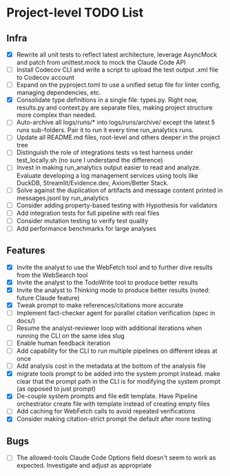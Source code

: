 # Project-level TODO List

## Infra

- [x] Rewrite all unit tests to reflect latest architecture, leverage AsyncMock and patch from unittest.mock to mock the Claude Code API
- [ ] Install Codecov CLI and write a script to upload the test output .xml file to Codecov account
- [ ] Expand on the pyproject.toml to use a unified setup file for linter config, managing dependencies, etc.
- [x] Consolidate type definitions in a single file: types.py. Right now, results.py and context.py are separate files, making project structure more complex than needed.
- [ ] Auto-archive all logs/runs/* into logs/runs/archive/ except the latest 5 runs sub-folders. Pair it to run it every time run_analytics runs.
- [ ] Update all README.md files, root-level and others deeper in the project tree
- [ ] Distinguish the role of integrations tests vs test harness under test_locally.sh (no sure I understand the difference)
- [ ] Invest in making run_analytics output easier to read and analyze. Evaluate developing a log management services using tools like DuckDB, Streamlit/Evidence.dev, Axiom/Better Stack.
- [ ] Solve against the duplication of artifacts and message content printed in messages.jsonl by run_analytics
- [ ] Consider adding property-based testing with Hypothesis for validators
- [ ] Add integration tests for full pipeline with real files
- [ ] Consider mutation testing to verify test quality
- [ ] Add performance benchmarks for large analyses

## Features

- [x] Invite the analyst to use the WebFetch tool and to further dive results from the WebSearch tool
- [x] Invite the analyst to the TodoWrite tool to produce better results
- [x] Invite the analyst to Thinking mode to produce better results (noted: future Claude feature)
- [x] Tweak prompt to make references/citations more accurate
- [ ] Implement fact-checker agent for parallel citation verification (spec in docs/)
- [ ] Resume the analyst-reviewer loop with additional iterations when running the CLI on the same idea slug
- [ ] Enable human feedback iteration
- [ ] Add capability for the CLI to run multiple pipelines on different ideas at once
- [ ] Add analysis cost in the metadata at the bottom of the analysis file
- [x] migrate tools prompt to be added into the system prompt instead. make clear that the prompt path in the CLI is for modifying the system prompt (as opposed to just prompt)
- [x] De-couple system prompts and file edit template. Have Pipeline orchestrator create file with template instead of creating empty files
- [ ] Add caching for WebFetch calls to avoid repeated verifications
- [x] Consider making citation-strict prompt the default after more testing

## Bugs

- [ ] The allowed-tools Claude Code Options field doesn't seem to work as expected. Investigate and adjust as appropriate
